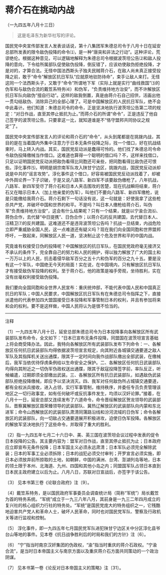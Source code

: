# 蒋介石在挑动内战  
（一九四五年八月十三日）  
  
> 这是毛泽东为新华社写的评论。   
  

国民党中央宣传部发言人发表谈话说，第十八集团军朱德总司令于八月十日在延安总部所发表的限令敌伪投降的命令⑴，是一种“唐突和非法之行动”。这种评论，荒谬绝伦。根据这种意见，可以逻辑地解释为朱德总司令根据波茨坦公告⑵和敌人投降的意向，下令给所属部队促使敌伪投降，倒反错了，应该劝使敌伪拒绝投降，才是对的，才算合法。无怪中国法西斯头子独夫民贼蒋介石，在敌人尚未真正接受投降之前，敢于“命令”解放区抗日军队“应就原地驻防待命”，束手让敌人来打。无怪这同一个法西斯头子，又敢于“命令”所谓地下军（实际上就是实行“曲线救国”⑶的伪军和与敌伪合流的戴笠系特务⑷）和伪军，“负责维持地方治安”，而不许解放区抗日军队向敌伪“擅自行动”。这样的敌我倒置，真是由蒋介石自己招供，活画出他一贯勾结敌伪、消除异己的全部心理了。可是中国解放区的人民抗日军队，绝不会中此毒计。他们知道：朱德总司令的命令，正是坚决地执行波茨坦公告第二项的规定：“对日作战，直至其停止抵抗为止。”而蒋介石的所谓“命令”，正是违反了他自己签字的波茨坦公告。只要拿这一比，就知道谁是不“恪守盟邦共同协议之规定”了。   

国民党中央宣传部发言人的评论和蒋介石的“命令”，从头到尾都是在挑拨内战，其目的是在当着国内外集中注意力于日本无条件投降之际，找一个借口，好在抗战结束时，马上转入内战。其实，国民党反动派是蠢得可怜的。他们找了朱德总司令命令敌伪投降缴械当作借口。这难道也算得一个聪明的借口吗？不，这样来找借口，只足以证明国民党反动派把敌伪看得比同胞还可亲些，把同胞看得比敌伪还可恨些。淳化事件⑸，明明是胡宗南军队攻入陕甘宁边区，挑拨内战，国民党反动派却说是中共的“谣言攻势”。淳化事件这个借口，好容易被国民党反动派找着了，却被中外舆论界一下子识破，于是又说八路军、新四军不该要敌伪缴枪了。八年抗战，八路军、新四军受尽了蒋介石和日本人夹击围攻的苦楚，现在抗战瞬将结束，蒋介石又在暗示日本人（加上他亲爱的伪军），叫他们不要向八路军、新四军缴枪，说是只能缴给我蒋介石。蒋介石剩下一句话没有说，这一句就是：好使我拿了这些枪杀共产党，并破坏中国和世界的和平。不是吗？叫日本人缴枪给蒋介石，叫伪军“负责维持地方治安”，这会有什么结果呢？只有一个结果，就是以宁渝合流⑹、蒋伪合作，去代替“中日提携”、日伪合作；以蒋介石的反共建国，去代替日本人、汪精卫⑺的反共建国。这难道还不是违背波茨坦公告吗？抗战一旦结束，内战危险立即严重威胁全国人民，这一点难道还有疑义吗？现在我们向全国同胞和世界盟邦呼吁，一致起来，同解放区人民一道，坚决制止这个危及世界和平的中国内战。   

究竟谁有权接受日伪的投降呢？中国解放区的抗日军队，在国民党政府毫无接济又不承认的条件下，完全靠自己的努力和人民的拥护，得以独力解放了广大的国土和一万万以上的人民，抗击着侵华敌军百分之五十六和伪军的百分之九十五。要是没有这一个军队，中国绝无今天的局面！实在说，在中国境内，只有解放区抗日军队才有接受敌伪军投降的权利。至于蒋介石，他的政策是袖手旁观，坐待胜利，实在没有丝毫权利接受敌伪投降。   

我们要向全国同胞和全世界人民宣布：重庆统帅部，不能代表中国人民和中国真正抗日的军队；中国人民要求，中国解放区抗日军队有在朱德总司令指挥之下，直接派遣他的代表参加四大盟国接受日本投降和军事管制日本的权利，并且有参加将来和会的权利。要不是这样做，中国人民将认为是很不恰当的。   
  
  
------------------  

注释   

〔1〕一九四五年八月十日，延安总部朱德总司令为日本投降事向各解放区所有武装部队发布命令，全文如下：“日本已宣布无条件投降，同盟国在波茨坦宣言基础上将会商受降办法。因此，我特向各解放区所有武装部队发布下列命令：一、各解放区任何抗日武装部队均得依据波茨坦宣言规定，向其附近各城镇交通要道之敌人军队及其指挥机关送出通牒，限其于一定时间向我作战部队缴出全部武装，在缴械后，我军当依优待俘虏条例给以生命安全之保护。二、各解放区任何抗日武装部队均得向其附近之一切伪军伪政权送出通牒，限其于敌寇投降签字前，率队反正，听候编遣，过期即须全部缴出武装。三、各解放区所有抗日武装部队，如遇敌伪武装部队拒绝投降缴械，即应予以坚决消灭。四、我军对任何敌伪所占城镇交通要道，都有全权派兵接收，进入占领，实行军事管制，维持秩序，并委任专员负责管理该地区之一切行政事宜，如有任何破坏或反抗事件发生，均须以汉奸论罪。”接着，在八月十一日，延安总部又连续发布了六道命令，命令晋绥解放区贺龙领导的武装部队、晋察冀解放区聂荣臻领导的武装部队、冀热辽解放区的武装部队向内蒙和东北进军；命令山西解放区的武装部队肃清同蒲路沿线和汾河流域的日伪军；命令各解放区的武装部队，向一切敌占交通要道展开积极进攻，迫使日伪军投降。各解放区的解放军坚决地执行了这些命令，并取得了重大的胜利。   

〔2〕指一九四五年七月二十六日中、美、英三国在波茨坦会议过程中发表的促令日本投降的公告。其主要内容为：盟军对日作战，直至其停止抵抗为止；日本政府应立即宣布无条件投降；日本军国主义必须永远肃清；日本军队必须完全解除武装；日本的军事工业必须拆除；日本的战犯必须交付审判；开罗宣言必须实施，即日本必须放弃前所掠取的土地，如朝鲜，中国的满洲、台湾、澎湖列岛等地，日本的领土限于本州、北海道、九州、四国和其他小岛之内；同盟国军队占领日本直到日本民主政府建立以后为止。八月八日，苏联对日宣战后，亦签字于该公告。   

〔3〕 见本书第三卷《论联合政府》注〔9〕。   

〔4〕戴笠系特务，是以国民政府军事委员会调查统计局（简称“军统”）局长戴笠为首的特务系统。“军统”成立于一九三八年八月，其前身是一九三二年四月成立的复兴社的核心组织力行社的特务处。“军统”是国民党庞大的特务组织之一，它残酷地迫害共产党人和革命人士，破坏人民革命，同时也对国民党军队、警察及行政机关等进行监视和控制。   

〔5〕 淳化事件，即一九四五年七月国民党军队进犯陕甘宁边区关中分区淳化县爷台山等地的事件。见本卷《抗日战争胜利后的时局和我们的方针》注〔6〕。   

〔6〕 “宁”指当时南京汉奸集团的伪政权，“渝”指当时重庆的蒋介石政权。“宁渝合流”，是当时日本帝国主义与南京方面以及重庆蒋介石方面共同策动的一个政治阴谋。   

〔7〕 见本书第一卷《论反对日本帝国主义的策略》注〔31〕。   